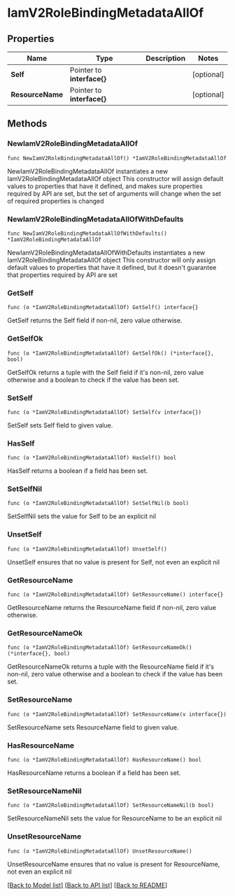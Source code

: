 # IamV2RoleBindingMetadataAllOf

## Properties

Name | Type | Description | Notes
------------ | ------------- | ------------- | -------------
**Self** | Pointer to **interface{}** |  | [optional] 
**ResourceName** | Pointer to **interface{}** |  | [optional] 

## Methods

### NewIamV2RoleBindingMetadataAllOf

`func NewIamV2RoleBindingMetadataAllOf() *IamV2RoleBindingMetadataAllOf`

NewIamV2RoleBindingMetadataAllOf instantiates a new IamV2RoleBindingMetadataAllOf object
This constructor will assign default values to properties that have it defined,
and makes sure properties required by API are set, but the set of arguments
will change when the set of required properties is changed

### NewIamV2RoleBindingMetadataAllOfWithDefaults

`func NewIamV2RoleBindingMetadataAllOfWithDefaults() *IamV2RoleBindingMetadataAllOf`

NewIamV2RoleBindingMetadataAllOfWithDefaults instantiates a new IamV2RoleBindingMetadataAllOf object
This constructor will only assign default values to properties that have it defined,
but it doesn't guarantee that properties required by API are set

### GetSelf

`func (o *IamV2RoleBindingMetadataAllOf) GetSelf() interface{}`

GetSelf returns the Self field if non-nil, zero value otherwise.

### GetSelfOk

`func (o *IamV2RoleBindingMetadataAllOf) GetSelfOk() (*interface{}, bool)`

GetSelfOk returns a tuple with the Self field if it's non-nil, zero value otherwise
and a boolean to check if the value has been set.

### SetSelf

`func (o *IamV2RoleBindingMetadataAllOf) SetSelf(v interface{})`

SetSelf sets Self field to given value.

### HasSelf

`func (o *IamV2RoleBindingMetadataAllOf) HasSelf() bool`

HasSelf returns a boolean if a field has been set.

### SetSelfNil

`func (o *IamV2RoleBindingMetadataAllOf) SetSelfNil(b bool)`

 SetSelfNil sets the value for Self to be an explicit nil

### UnsetSelf
`func (o *IamV2RoleBindingMetadataAllOf) UnsetSelf()`

UnsetSelf ensures that no value is present for Self, not even an explicit nil
### GetResourceName

`func (o *IamV2RoleBindingMetadataAllOf) GetResourceName() interface{}`

GetResourceName returns the ResourceName field if non-nil, zero value otherwise.

### GetResourceNameOk

`func (o *IamV2RoleBindingMetadataAllOf) GetResourceNameOk() (*interface{}, bool)`

GetResourceNameOk returns a tuple with the ResourceName field if it's non-nil, zero value otherwise
and a boolean to check if the value has been set.

### SetResourceName

`func (o *IamV2RoleBindingMetadataAllOf) SetResourceName(v interface{})`

SetResourceName sets ResourceName field to given value.

### HasResourceName

`func (o *IamV2RoleBindingMetadataAllOf) HasResourceName() bool`

HasResourceName returns a boolean if a field has been set.

### SetResourceNameNil

`func (o *IamV2RoleBindingMetadataAllOf) SetResourceNameNil(b bool)`

 SetResourceNameNil sets the value for ResourceName to be an explicit nil

### UnsetResourceName
`func (o *IamV2RoleBindingMetadataAllOf) UnsetResourceName()`

UnsetResourceName ensures that no value is present for ResourceName, not even an explicit nil

[[Back to Model list]](../README.md#documentation-for-models) [[Back to API list]](../README.md#documentation-for-api-endpoints) [[Back to README]](../README.md)



